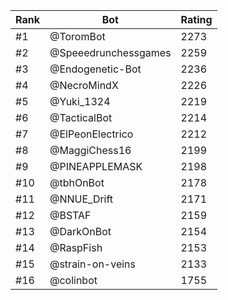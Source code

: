 Rank|Bot|Rating
---|---|---
#1|@ToromBot|2273
#2|@Speeedrunchessgames|2259
#3|@Endogenetic-Bot|2236
#4|@NecroMindX|2226
#5|@Yuki_1324|2219
#6|@TacticalBot|2214
#7|@ElPeonElectrico|2212
#8|@MaggiChess16|2199
#9|@PINEAPPLEMASK|2198
#10|@tbhOnBot|2178
#11|@NNUE_Drift|2171
#12|@BSTAF|2159
#13|@DarkOnBot|2154
#14|@RaspFish|2153
#15|@strain-on-veins|2133
#16|@colinbot|1755
